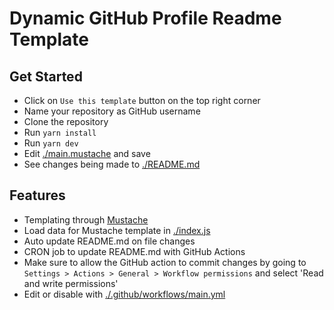 # Dynamic GitHub Profile Readme Template

## Get Started

- Click on `Use this template` button on the top right corner
- Name your repository as GitHub username
- Clone the repository
- Run `yarn install`
- Run `yarn dev`
- Edit [./main.mustache](./main.mustache) and save
- See changes being made to [./README.md](./README.md)

## Features

- Templating through [Mustache](https://github.com/janl/mustache.js)
- Load data for Mustache template in [./index.js](./index.js)
- Auto update README.md on file changes
- CRON job to update README.md with GitHub Actions
- Make sure to allow the GitHub action to commit changes by going to `Settings > Actions > General > Workflow permissions` and select 'Read and write permissions'
- Edit or disable with [./.github/workflows/main.yml](./.github/workflows/main.yml)
